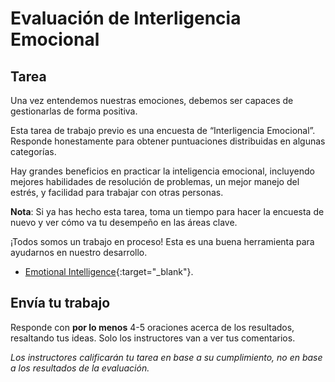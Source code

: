 ﻿# Evaluación de Interligencia Emocional

## Tarea

Una vez entendemos nuestras emociones, debemos ser capaces de gestionarlas de forma positiva.  

Esta tarea de trabajo previo es una encuesta de “Interligencia Emocional”. Responde honestamente para obtener puntuaciones distribuidas en algunas categorías. 

Hay grandes beneficios en practicar la inteligencia emocional, incluyendo mejores habilidades de resolución de problemas, un mejor manejo del estrés, y facilidad para trabajar con otras personas. 

**Nota**: Si ya has hecho esta tarea, toma un tiempo para hacer la encuesta de nuevo y ver cómo va tu desempeño en las áreas clave. 

¡Todos somos un trabajo en proceso! Esta es una buena herramienta para ayudarnos en nuestro desarrollo.

- [Emotional Intelligence](./emotional-intelligence-assessment.pdf){:target="_blank"}. 

## Envía tu trabajo

Responde con **por lo menos** 4-5 oraciones acerca de los resultados, resaltando tus ideas. Solo los instructores van a ver tus comentarios. 

_Los instructores calificarán tu tarea en base a su cumplimiento, no en base a los resultados de la evaluación._
